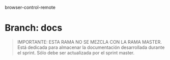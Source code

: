 browser-control-remote

# Branch: docs

> IMPORTANTE: ESTA RAMA NO SE MEZCLA CON LA RAMA MASTER. Está dedicada para almacenar la documentación desarrollada durante el sprint. Sólo debe ser actualizada por el sprint master.